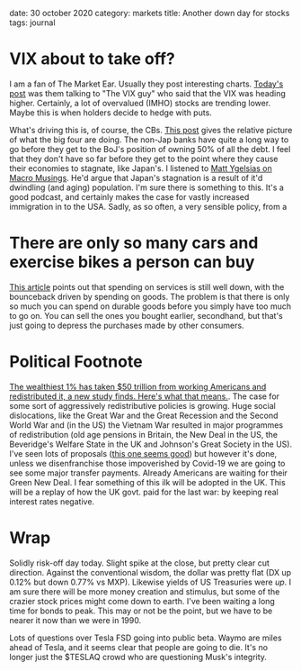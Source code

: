 date: 30 october 2020
category: markets
title: Another down day for stocks
tags: journal

# VIX about to take off?

I am a fan of The Market Ear.
Usually they post interesting charts.
[Today's post](https://themarketear.com/posts/cbxTzH3CSS) was them talking to "The VIX guy" who said that the VIX was heading higher.
Certainly, a lot of overvalued (IMHO) stocks are trending lower. Maybe this is when holders decide to hedge with puts.

What's driving this is, of course, the CBs. [This post](https://themarketear.com/posts/c3auyavgiK) gives the relative picture of what the big four are doing.
The non-Jap banks have quite a long way to go before they get to the BoJ's position of owning 50% of all the debt.
I feel that they don't have so far before they get to the point where they cause their economies to stagnate, like Japan's.
I listened to [Matt Ygelsias on Macro Musings](https://macromusings.libsyn.com/matt-ygelsias-on-one-billion-americans-new-ideas-to-revitalize-the-american-economy).
He'd argue that Japan's stagnation is a result of it'd dwindling (and aging) population.
I'm sure there is something to this. It's a good podcast, and certainly makes the case for vastly increased immigration in to the USA.
Sadly, as so often, a very sensible policy, from a 

# There are only so many cars and exercise bikes a person can buy

[This article](https://seekingalpha.com/article/4383057-blowout-q3-gdp-sets-stage-for-double-dip-recession-and-bear-market-decline-in-stocks?utm_medium=email&utm_source=seeking_alpha&mail_subject=lawrence-fuller-blowout-q3-gdp-sets-the-stage-for-a-double-dip-recession-and-bear-market-decline-in-stocks&utm_campaign=rta-author-article&utm_content=link-0) points out that spending on services is still well down, with the bounceback driven by spending on goods.
The problem is that there is only so much you can spend on durable goods before you simply have too much to go on.
You can sell the ones you bought earlier, secondhand, but that's just going to depress the purchases made by other consumers.

# Political Footnote

[The wealthiest 1% has taken $50 trillion from working Americans and redistributed it, a new study finds. Here's what that means.](https://www.businessinsider.com/wealthiest-1-percent-stole-50-trillion-working-americans-what-means-2020-9?r=US&IR=T).
The case for some sort of aggressively redistributive policies is growing. Huge social dislocations, like the Great War and the Great Recession and the Second World War and (in the US) the Vietnam War resulted in major programmes of redistribution (old age pensions in Britain, the New Deal in the US, the Beveridge's Welfare State in the UK and Johnson's Great Society in the US). 
I've seen lots of proposals ([this one seems good](https://qz.com/1304742/eric-posner-and-glen-weyls-radical-markets-aims-to-fix-inequality-but-raises-moral-dilemmas/)) but however it's done, unless we disenfranchise those impoverished by Covid-19 we are going to see some major transfer payments. 
Already Americans are waiting for their Green New Deal. I fear something of this ilk will be adopted in the UK. 
This will be a replay of how the UK govt. paid for the last war: by keeping real interest rates negative.

# Wrap

Solidly risk-off day today. Slight spike at the close, but pretty clear cut direction.
Against the conventional wisdom, the dollar was pretty flat (DX up 0.12% but down 0.77% vs MXP).
Likewise yields of US Treasuries were *up*. 
I am sure there will be more money creation and stimulus, but some of the crazier stock prices might come down to earth.
I've been waiting a long time for bonds to peak. This may or not be the point, but we have to be nearer it now than we were in 1990.

Lots of questions over Tesla FSD going into public beta. Waymo are miles ahead of Tesla, and it seems clear that people are going to die.
It's no longer just the $TESLAQ	crowd who are questioning Musk's integrity.

